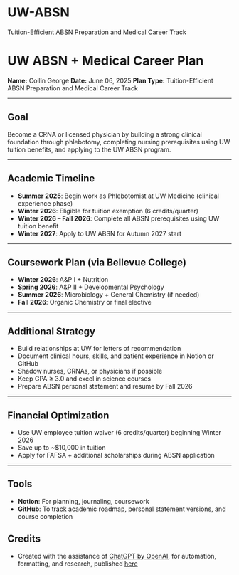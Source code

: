 # UW-ABSN
Tuition-Efficient ABSN Preparation and Medical Career Track

# UW ABSN + Medical Career Plan

**Name:** Collin George
**Date:** June 06, 2025
**Plan Type:** Tuition-Efficient ABSN Preparation and Medical Career Track

---

## Goal
Become a CRNA or licensed physician by building a strong clinical foundation through phlebotomy, completing nursing prerequisites using UW tuition benefits, and applying to the UW ABSN program.

---

## Academic Timeline

- **Summer 2025**: Begin work as Phlebotomist at UW Medicine (clinical experience phase)
- **Winter 2026**: Eligible for tuition exemption (6 credits/quarter)
- **Winter 2026 – Fall 2026**: Complete all ABSN prerequisites using UW tuition benefit
- **Winter 2027**: Apply to UW ABSN for Autumn 2027 start

---

## Coursework Plan (via Bellevue College)

- **Winter 2026**: A&P I + Nutrition
- **Spring 2026**: A&P II + Developmental Psychology
- **Summer 2026**: Microbiology + General Chemistry (if needed)
- **Fall 2026**: Organic Chemistry or final elective

---

## Additional Strategy

- Build relationships at UW for letters of recommendation
- Document clinical hours, skills, and patient experience in Notion or GitHub
- Shadow nurses, CRNAs, or physicians if possible
- Keep GPA ≥ 3.0 and excel in science courses
- Prepare ABSN personal statement and resume by Fall 2026

---

## Financial Optimization

- Use UW employee tuition waiver (6 credits/quarter) beginning Winter 2026
- Save up to ~$10,000 in tuition
- Apply for FAFSA + additional scholarships during ABSN application

---

## Tools

- **Notion**: For planning, journaling, coursework  
- **GitHub**: To track academic roadmap, personal statement versions, and course completion

## Credits
- Created with the assistance of [ChatGPT by OpenAI](https://openai.com/chatgpt), for automation, formatting, and research, published [here](https://chatgpt.com/share/68436848-a8c8-8000-a543-a6597a9c6eb7)
